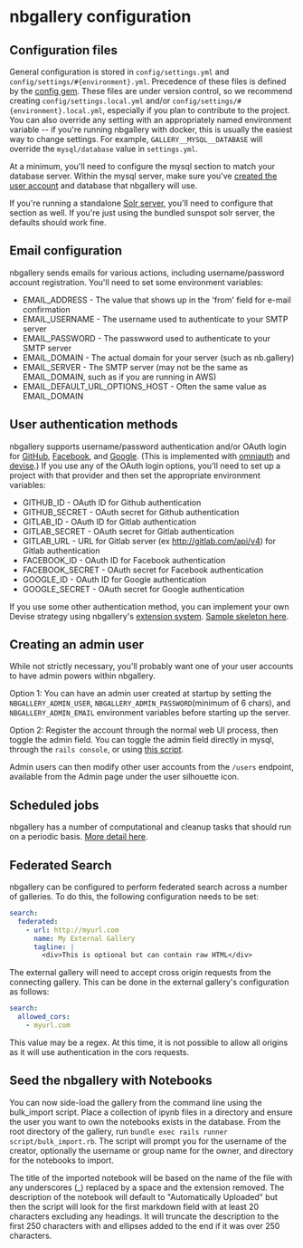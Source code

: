 # nbgallery configuration

## Configuration files

General configuration is stored in `config/settings.yml` and `config/settings/#{environment}.yml`.  Precedence of these files is defined by the [config gem](https://github.com/railsconfig/config#accessing-the-settings-object).  These files are under version control, so we recommend creating `config/settings.local.yml` and/or `config/settings/#{environment}.local.yml`, especially if you plan to contribute to the project.  You can also override any setting with an appropriately named environment variable -- if you're running nbgallery with docker, this is usually the easiest way to change settings.  For example, `GALLERY__MYSQL__DATABASE` will override the `mysql/database` value in `settings.yml`.

At a minimum, you'll need to configure the mysql section to match your database server.  Within the mysql server, make sure you've [created the user account](https://dev.mysql.com/doc/refman/8.0/en/adding-users.html) and database that nbgallery will use.

If you're running a standalone [Solr server](solr.md), you'll need to configure that section as well.  If you're just using the bundled sunspot solr server, the defaults should work fine.

## Email configuration

nbgallery sends emails for various actions, including username/password account registration.  You'll need to set some environment variables:

 * EMAIL_ADDRESS - The value that shows up in the 'from' field for e-mail confirmation
 * EMAIL_USERNAME - The username used to authenticate to your SMTP server
 * EMAIL_PASSWORD - The passwword used to authenticate to your SMTP server
 * EMAIL_DOMAIN - The actual domain for your server (such as nb.gallery)
 * EMAIL_SERVER - The SMTP server (may not be the same as EMAIL_DOMAIN, such as if you are running in AWS)
 * EMAIL_DEFAULT_URL_OPTIONS_HOST - Often the same value as EMAIL_DOMAIN

## User authentication methods

nbgallery supports username/password authentication and/or OAuth login for [GitHub](https://developer.github.com/apps/building-oauth-apps/creating-an-oauth-app/), [Facebook](https://developers.facebook.com/docs/facebook-login/), and [Google](https://developers.google.com/identity/sign-in/web/sign-in).  (This is implemented with [omniauth](https://github.com/omniauth/omniauth) and [devise](https://github.com/plataformatec/devise).)  If you use any of the OAuth login options, you'll need to set up a project with that provider and then set the appropriate environment variables:

 * GITHUB_ID - OAuth ID for Github authentication
 * GITHUB_SECRET - OAuth secret for Github authentication
 * GITLAB_ID - OAuth ID for Gitlab authentication
 * GITLAB_SECRET - OAuth secret for Gitlab authentication
 * GITLAB_URL - URL for Gitlab server (ex http://gitlab.com/api/v4) for Gitlab authentication
 * FACEBOOK_ID - OAuth ID for Facebook authentication
 * FACEBOOK_SECRET - OAuth secret for Facebook authentication
 * GOOGLE_ID - OAuth ID for Google authentication
 * GOOGLE_SECRET - OAuth secret for Google authentication

If you use some other authentication method, you can implement your own Devise strategy using nbgallery's [extension system](extensions.md).  [Sample skeleton here](../samples/external_auth).

## Creating an admin user

While not strictly necessary, you'll probably want one of your user accounts to have admin powers within nbgallery.

Option 1: You can have an admin user created at startup by setting the `NBGALLERY_ADMIN_USER`, `NBGALLERY_ADMIN_PASSWORD`(minimum of 6 chars), and `NBGALLERY_ADMIN_EMAIL` environment variables before starting up the server.

Option 2: Register the account through the normal web UI process, then toggle the admin field.  You can toggle the admin field directly in mysql, through the `rails console`, or using [this script](../script/make_admin_user.rb).

Admin users can then modify other user accounts from the `/users` endpoint, available from the Admin page under the user silhouette icon.

## Scheduled jobs

nbgallery has a number of computational and cleanup tasks that should run on a periodic basis.  [More detail here](scheduled_jobs.md).

## Federated Search

nbgallery can be configured to perform federated search across a number of galleries. To do this, the following configuration needs to be set:
```yaml
search:
  federated:
    - url: http://myurl.com
      name: My External Gallery
      tagline: |
        <div>This is optional but can contain raw HTML</div>
```

The external gallery will need to accept cross origin requests from the connecting gallery. This can be done in the external gallery's configuration
as follows:
```yaml
search:
  allowed_cors:
    - myurl.com
```
This value may be a regex.  At this time, it is not possible to allow all origins as it will use authentication in the cors requests.

## Seed the nbgallery with Notebooks

You can now side-load the gallery from the command line using the bulk_import script.  Place a collection of ipynb files in a directory and ensure the user you want to own the notebooks exists in the database. From the root directory of the gallery, run `bundle exec rails runner script/bulk_import.rb`. The script will prompt you for the username of the creator, optionally the username or group name for the owner, and directory for the notebooks to import.

The title of the imported notebook will be based on the name of the file with any underscores (_) replaced by a space and the extension removed.
The description of the notebook will default to "Automatically Uploaded" but then the script will look for the first markdown field with at least 20 characters excluding any headings. It will truncate the description to the first 250 characters with and ellipses added to the end if it was over 250 characters.
